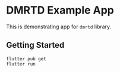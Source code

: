 # DMRTD Example App
This is demonstrating app for `dmrtd` library.

## Getting Started
```
flutter pub get
flutter run
```
